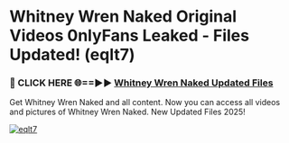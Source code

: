 # Whitney Wren Naked Original Videos 0nlyFans Leaked - Files Updated! (eqlt7)

<h3>🔴 CLICK HERE 🌐==►► <a href="https://tinyurl.com/up5wt9bj" rel="nofollow">Whitney Wren Naked Updated Files</a></h3>

Get Whitney Wren Naked and all content. Now you can access all videos and pictures of Whitney Wren Naked. New Updated Files 2025!

[![eqlt7](https://i.imgur.com/ABiUzMV.gif)](https://tinyurl.com/up5wt9bj)

